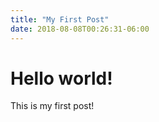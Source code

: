 ```yaml
---
title: "My First Post"
date: 2018-08-08T00:26:31-06:00
---
```


# Hello world!

This is my first post!

